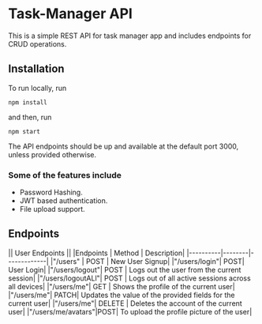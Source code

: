 # Task-Manager API
This is a simple REST API for task manager app and includes endpoints for CRUD operations.  
## Installation
To run locally, run
```
npm install
```
and then, run
```
npm start
```
The API endpoints should be up and available at the default port 3000, unless provided otherwise.

### Some of the features include  
- Password Hashing. 
- JWT based authentication.
- File upload support.

## Endpoints
||         User Endpoints       ||
|Endpoints | Method | Description|
|----------|--------|-------------|
|"/users"  | POST   | New User Signup|
|"/users/login"| POST| User Login|
|"/users/logout"| POST | Logs out the user from the current session|
|"/users/logoutALl"| POST | Logs out of all active sessions across all devices|
|"/users/me"| GET | Shows the profile of the current user|
|"/users/me"| PATCH| Updates the value of the provided fields for the current user|
|"/users/me"| DELETE | Deletes the account of the current user|
|"/users/me/avatars"|POST| To upload the profile picture of the user|

